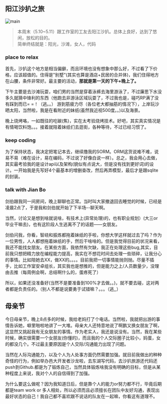 阳江沙扒之旅
---
![main](https://jayin.github.io/img/2014051101.jpg)   

>本周末（5.10~5.11）跟工作室的工友去阳江沙扒。总体上良好，达到了悠闲，放松的目的。   
>简单终结就是：阳光，沙滩，女人，代码

### place to relax
首先，沙扒这个地方是相当偏僻，而且环境也没有想象中那么好，不过看了下价格，应该超值的。住得是"别墅"(其实也算是酒店+民居的合并体)，我们住得地方在山腰，条件非常好。最主要的活动，**那就是第一天的下午+晚上了。**  

下午主要是去沙滩玩耍，咱们男的当然是穿着泳裤去海里游泳了，不过廉思下水没多久就猜中锋利的东西（他跑去非游泳区域玩耍了，不过我也是，碰巧RP满了没有踩到而已= =！（逃。。）
游到筋疲力尽（各位老大都抽筋的情况下），上岸玩沙晒太阳，当然啦，我是在看附近的妹纸(虽然我近视500度。。)以及海景。

晚上烧烤咯，一如既往的吃碳(焦)，实在太考验烧烤技术。好吧，其实真实情况是有情喝饮料饱。。。接着就陪着妹纸们去逛街，各种等待，不过已经习惯了。

### keep coding 
为了保持状态，我决定把笔记本去，继续撸我的SORM。ORM这货说难不难，说易不易（难在设计，易在编码，不过说了好像白说一样）。总之，我会用心去做，其实最考验我的是设计api以及架构(貌似有点说大，但是没有找到更好词)的设计。一开始我是先写好4个最基本的增删查改，然后再弄模型，最后才是跟sqlite的封装。

### talk with Jian Bo

剑伯跟我同一间房间，晚上聊聊也正常。当时叫大家撤退回去睡觉的时候，已经是凌晨2点了，于是我和剑伯就开始了下半场--聊天啊。

当然，讨论又是想到啥就说啥，有技术上(异常处理)的，也有职业规划）(大三or毕业干嘛去)，也有这阶段人生逃离不了的话题——女朋友。

剑伯问我，你看，智峣和振炼都拖着妹纸的手啦，你想大学这样就过去了吗？作为一位男性，人人都想拖着妹纸的手，然后干啥啥的。但是我觉得目前的状况来看，我还不能找女朋友。在某些方面，我依然有欠缺，我正在处理这些bug,其实，目前我只想把精力放在编程能力提高，我实在不想花时间去处理一些琐碎，让我分心的事情。比如陪她去XX，做XX的。。。。目前我把一切事情能抛则抛。尽量不插手，比如工作室安卓组长，其实我也是想推的，但是能力之上/人员数量少，没理由去推（每周例会啊，总结啊什么的，蛋疼死了）

所以，如果还没准备好(当然不是要准备到100%才去做。。)，就不要去碰，这对两者都是负责任的。（别人不都是说要勇于试错嘛？。。。（逃,,）

母亲节
---
今日母亲节，晚上8点多的时候，我给老妈打了个电话。当然啦，我就把出游的事情告诉她，噼里啪啦地讲了一大堆。母亲大人还特意地说了啊鹏又换女朋友了啊，这显然又挑起我有无女朋友的事情。作为老实人，我还是说没有。当然，我在某些时候，确实很需要一个女朋友(你懂的)，而且我的个人交际圈子比较小，妈蛋，女的都没几个。不过最主要原因是个人交际/沟通能力出现了问题。

当然在人际沟通能力，以及个人为人处事方面仍然需要加强。就目前我做出的种种奇怪的行为，例如举办邑大开发者沙龙啦，去东湖写代码，去沙扒旅游还代码还push到Github.都是为了锻炼自己，当然具体锻炼啥我没有明确的目标，但是从某种程度上来说，我对个人的自信得到了加强。

为什么要这么做呢？因为我知道日后，但是靠个人的能力or努力都不行，毕竟后期都是team work or 多人相处，所以必须而且必须擅长在团队中友好沟通，表现出最好状态的自己！我自己都不喜欢跟不说话的队友在一起嘛，你看这有道理不。




